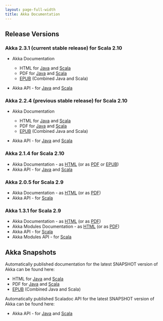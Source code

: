 ```yaml
---
layout: page-full-width
title: Akka Documentation
---
```


## Release Versions

### Akka 2.3.1 (current stable release) for Scala 2.10

* Akka Documentation

  * HTML for [Java](http://doc.akka.io/docs/akka/2.3.1/java.html) and [Scala](http://doc.akka.io/docs/akka/2.3.1/scala.html)
  * PDF for [Java](http://doc.akka.io/docs/akka/2.3.1/AkkaJava.pdf) and [Scala](http://doc.akka.io/docs/akka/2.3.1/AkkaScala.pdf)
  * [EPUB](http://doc.akka.io/docs/akka/2.3.1/Akka.epub) (Combined Java and Scala)

* Akka API - for [Java](http://doc.akka.io/japi/akka/2.3.1/) and [Scala](http://doc.akka.io/api/akka/2.3.1/)

### Akka 2.2.4 (previous stable release) for Scala 2.10

* Akka Documentation

  * HTML for [Java](http://doc.akka.io/docs/akka/2.2.4/java.html) and [Scala](http://doc.akka.io/docs/akka/2.2.4/scala.html)
  * PDF for [Java](http://doc.akka.io/docs/akka/2.2.4/AkkaJava.pdf) and [Scala](http://doc.akka.io/docs/akka/2.2.4/AkkaScala.pdf)
  * [EPUB](http://doc.akka.io/docs/akka/2.2.4/Akka.epub) (Combined Java and Scala)

* Akka API - for [Java](http://doc.akka.io/japi/akka/2.2.4/) and [Scala](http://doc.akka.io/api/akka/2.2.4/)

### Akka 2.1.4 for Scala 2.10

* Akka Documentation - as [HTML](http://doc.akka.io/docs/akka/2.1.4) (or as [PDF](http://doc.akka.io/docs/akka/2.1.4/Akka.pdf) or [EPUB](http://doc.akka.io/docs/akka/2.1.4/Akka.epub)) 
* Akka API - for [Java](http://doc.akka.io/japi/akka/2.1.4/) and [Scala](http://doc.akka.io/api/akka/2.1.4/)

### Akka 2.0.5 for Scala 2.9

* Akka Documentation - as [HTML](http://doc.akka.io/docs/akka/2.0.5) (or as [PDF](http://doc.akka.io/docs/akka/2.0.5/Akka.pdf))
* Akka API - for [Scala](http://doc.akka.io/api/akka/2.0.5)


### Akka 1.3.1 for Scala 2.9

* Akka Documentation - as [HTML](http://doc.akka.io/docs/akka/1.3.1) (or as [PDF](http://doc.akka.io/docs/akka/1.3.1/Akka.pdf))
* Akka Modules Documentation - as [HTML](http://doc.akka.io/docs/akka-modules/1.3.1) (or as [PDF](http://doc.akka.io/docs/akka-modules/1.3.1/AkkaModules.pdf))
* Akka API - for [Scala](http://doc.akka.io/api/akka/1.3.1)
* Akka Modules API - for [Scala](http://doc.akka.io/api/akka-modules/1.3.1)

## Akka Snapshots

Automatically published documentation for the latest SNAPSHOT version of Akka can be found here:

* HTML for [Java](http://doc.akka.io/docs/akka/snapshot/java.html) and [Scala](http://doc.akka.io/docs/akka/snapshot/scala.html)
* PDF for [Java](http://doc.akka.io/docs/akka/snapshot/AkkaJava.pdf) and [Scala](http://doc.akka.io/docs/akka/snapshot/AkkaScala.pdf)
* [EPUB](http://doc.akka.io/docs/akka/snapshot/Akka.epub) (Combined Java and Scala)

Automatically published Scaladoc API for the latest SNAPSHOT version of Akka can be found here:

* Akka API - for [Java](http://doc.akka.io/japi/akka/snapshot/) and [Scala](http://doc.akka.io/api/akka/snapshot/)
